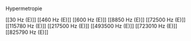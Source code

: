Hypermetropie

[[30 Hz (E)]]
[[460 Hz (E)]]
[[600 Hz (E)]]
[[8850 Hz (E)]]
[[72500 Hz (E)]]
[[115780 Hz (E)]]
[[217500 Hz (E)]]
[[493500 Hz (E)]]
[[723010 Hz (E)]]
[[825790 Hz (E)]]
